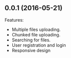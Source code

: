 ## 0.0.1 (2016-05-21)

Features:
  - Multiple files uploading.
  - Chunked file uploading.
  - Searching for files.
  - User registration and login
  - Responsive design
